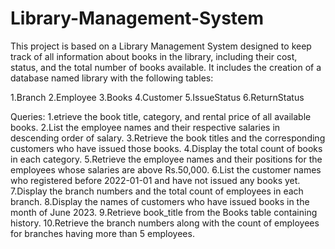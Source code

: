 # Library-Management-System

This project is based on a Library Management System designed to keep track of all information about books in the library, including their cost, status, and the total number of books available. It includes the creation of a database named library with the following tables:

1.Branch
2.Employee
3.Books
4.Customer
5.IssueStatus
6.ReturnStatus


Queries:
1.etrieve the book title, category, and rental price of all available books.
2.List the employee names and their respective salaries in descending order of salary.
3.Retrieve the book titles and the corresponding customers who have issued those books.
4.Display the total count of books in each category.
5.Retrieve the employee names and their positions for the employees whose salaries are above Rs.50,000.
6.List the customer names who registered before 2022-01-01 and have not issued any books yet.
7.Display the branch numbers and the total count of employees in each branch.
8.Display the names of customers who have issued books in the month of June 2023.
9.Retrieve book_title from the Books table containing history.
10.Retrieve the branch numbers along with the count of employees for branches having more than 5 employees.

